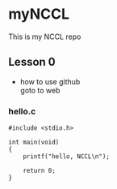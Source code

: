 myNCCL
======

This is my NCCL repo


## Lesson 0
* how to use github  
goto to web

### hello.c
	#include <stdio.h>
	
	int main(void)
	{
		printf("hello, NCCL\n");
	
		return 0;
	}